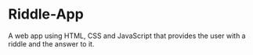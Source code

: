 # Riddle-App
A web app using HTML, CSS and JavaScript that provides the user with a riddle and the answer to it. 
